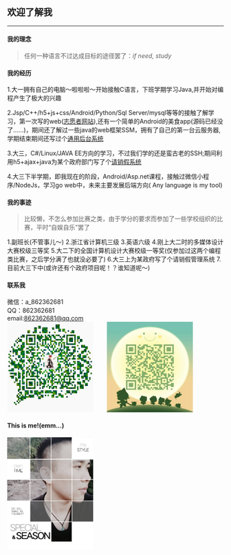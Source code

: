 ## 欢迎了解我
---
#### 我的理念
> 任何一种语言不过达成目标的途径罢了：<i>if need, study</i>

#### 我的经历

1.大一拥有自己的电脑～啦啦啦～开始接触C语言，下班学期学习Java,并开始对编程产生了极大的兴趣

2.Jsp/C++/h5+js+css/Android/Python/Sql Server/mysql等等的接触了解学习，第一次写的web([志愿者网站](https://github.com/Dreamlu/volunteer)),还有一个简单的Android的美食app(源码已经没了......)，期间还了解过一些java的web框架SSM，拥有了自己的第一台云服务器,学期结束期间还写过个[通用后台系统](https://github.com/Dreamlu/common-system)

3.大三，C#/Linux/JAVA EE方向的学习，不过我们学的还是蛮古老的SSH;期间利用h5+ajax+java为某个政府部门写了个[请销假系统](https://github.com/Dreamlu/askforleave)

4.大三下半学期，即我现在的阶段，Android/Asp.net课程，接触过微信小程序/NodeJs，学习go web中，未来主要发展后端方向( Any language is my tool)

#### 我的事迹
> 比较懒，不怎么参加比赛之类，由于学分的要求而参加了一些学校组织的比赛，平时“自娱自乐”罢了

1.副班长(不管事儿～)
2.浙江省计算机三级
3.英语六级
4.刚上大二时的多媒体设计大赛校级三等奖
5.大二下的全国计算机设计大赛校级一等奖(仅参加过这两个编程类比赛，之后学分满了也就没必要了)
6.大三上为某政府写了个请销假管理系统
7.目前大三下中(或许还有个政府项目呢！？谁知道呢～)

#### 联系我
微信：a_862362681<br>
QQ：862362681<br>
email:862362681@qq.com<br>
<img src="./img/mywechat.JPG" alt="this is me!" width="200" height="210" >&nbsp;&nbsp;&nbsp;&nbsp;&nbsp;&nbsp;&nbsp;&nbsp;<img src="./img/myqq.JPG" alt="this is me!" width="200" height="210" >

#### This is me!(emm...)
<img src="./img/myphoto.jpg" alt="this is me!" width="200" height="260" >
